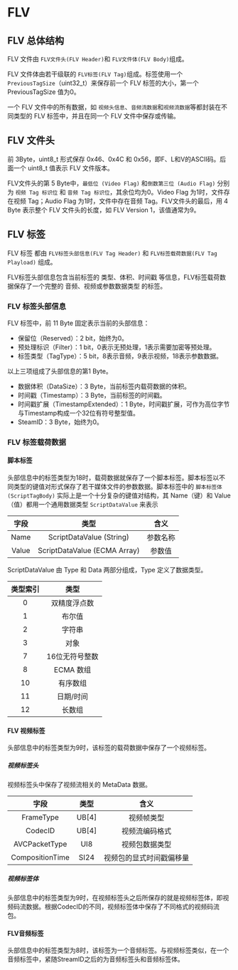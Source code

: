 # FLV

## FLV 总体结构

FLV 文件由 `FLV文件头(FLV Header)`和 `FLV文件体(FLV Body)`组成。

FLV 文件体由若干级联的 `FLV标签(FLV Tag)`组成。标签使用一个 `PreviousTagSize`（uint32_t）来保存前一个 FLV 标签的大小，第一个 PreviousTagSize 值为0。

一个 FLV 文件中的所有数据，如 `视频头信息`、`音频流数据`和`视频流数据`等都封装在不同类型的 FLV 标签中，并且在同一个 FLV 文件中保存或传输。

## FLV 文件头

前 3Byte，uint8_t 形式保存 0x46、0x4C 和 0x56，即F、L和V的ASCII码。后面一个 uint8_t 值表示 FLV 文件版本。

FLV文件头的第 5 Byte中，`最低位 (Video Flag)` 和`倒数第三位 (Audio Flag)` 分别为 `视频 Tag 标识位` 和 `音频 Tag 标识位`，其余位均为0。Video Flag 为1时，文件存在视频 Tag；Audio Flag 为1时，文件中存在音频 Tag。FLV文件头的最后，用 4 Byte 表示整个 FLV 文件头的长度，如 FLV Version 1，该值通常为9。

## FLV 标签

FLV 标签 都由 `FLV标签头部信息(FLV Tag Header)` 和 `FLV标签载荷数据(FLV Tag Playload)` 组成。

FLV标签头部信息包含当前标签的 类型、体积、时间戳 等信息，FLV标签载荷数据保存了一个完整的 音频、视频或参数数据类型 的标签。

### FLV 标签头部信息

FLV 标签中，前 11 Byte 固定表示当前的头部信息：

- 保留位（Reserved）：2 bit，始终为0。
- 预处理标识（Filter）：1 bit，0表示无预处理，1表示需要加密等预处理。
- 标签类型（TagType）：5 bit，8表示音频，9表示视频，18表示参数数据。

以上三项组成了头部信息的第1 Byte。

- 数据体积（DataSize）：3 Byte，当前标签内载荷数据的体积。
- 时间戳（Timestamp）：3 Byte，当前标签的时间戳。
- 时间戳扩展（TimestampExtended）：1 Byte，时间戳扩展，可作为高位字节与Timestamp构成一个32位有符号整型值。
- SteamID：3 Byte，始终为0。

### FLV 标签载荷数据

#### 脚本标签

头部信息中的标签类型为18时，载荷数据就保存了一个脚本标签。脚本标签以不同类型的键值对形式保存了若干媒体文件的参数数据。脚本标签中的 `脚本标签体(ScriptTagBody)` 实际上是一个十分复杂的键值对结构，其 Name（键）和 Value（值）都用一个通用数据类型 `ScriptDataValue` 来表示

| 字段  |             类型             |   含义   |
| :---: | :--------------------------: | :------: |
| Name  |   ScriptDataValue (String)   | 参数名称 |
| Value | ScriptDataValue (ECMA Array) |  参数值  |

ScriptDataValue 由 Type 和 Data 两部分组成，Type 定义了数据类型。

| 类型索引 |      类型      |
| :------: | :------------: |
|    0     |  双精度浮点数  |
|    1     |     布尔值     |
|    2     |     字符串     |
|    3     |      对象      |
|    7     | 16位无符号整数 |
|    8     |   ECMA 数组    |
|    10    |    有序数组    |
|    11    |   日期/时间    |
|    12    |     长数组     |

#### FLV 视频标签

头部信息中的标签类型为9时，该标签的载荷数据中保存了一个视频标签。

##### 视频标签头

视频标签头中保存了视频流相关的 MetaData 数据。

|      字段       | 类型  |           含义           |
| :-------------: | :---: | :----------------------: |
|    FrameType    | UB[4] |        视频帧类型        |
|     CodecID     | UB[4] |      视频流编码格式      |
|  AVCPacketType  |  UI8  |      视频包数据类型      |
| CompositionTime | SI24  | 视频包的显式时间戳偏移量 |

##### 视频标签体

头部信息中的标签类型为9时，在视频标签头之后所保存的就是视频标签体，即视频码流数据。根据CodecID的不同，视频标签体中保存了不同格式的视频码流包。

#### FLV音频标签

头部信息中的标签类型为8时，该标签为一个音频标签。与视频标签类似，在一个音频标签中，紧随StreamID之后的为音频标签头和音频标签体。